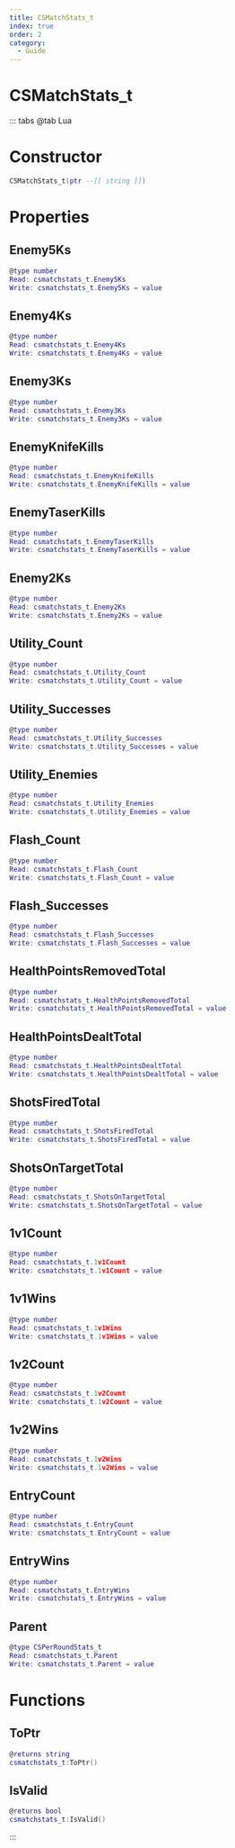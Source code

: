 ```yaml
---
title: CSMatchStats_t
index: true
order: 2
category:
  - Guide
---
```


# CSMatchStats_t

::: tabs
@tab Lua
# Constructor
```lua
CSMatchStats_t(ptr --[[ string ]])
```
# Properties
## Enemy5Ks 
```lua
@type number
Read: csmatchstats_t.Enemy5Ks
Write: csmatchstats_t.Enemy5Ks = value
```
## Enemy4Ks 
```lua
@type number
Read: csmatchstats_t.Enemy4Ks
Write: csmatchstats_t.Enemy4Ks = value
```
## Enemy3Ks 
```lua
@type number
Read: csmatchstats_t.Enemy3Ks
Write: csmatchstats_t.Enemy3Ks = value
```
## EnemyKnifeKills 
```lua
@type number
Read: csmatchstats_t.EnemyKnifeKills
Write: csmatchstats_t.EnemyKnifeKills = value
```
## EnemyTaserKills 
```lua
@type number
Read: csmatchstats_t.EnemyTaserKills
Write: csmatchstats_t.EnemyTaserKills = value
```
## Enemy2Ks 
```lua
@type number
Read: csmatchstats_t.Enemy2Ks
Write: csmatchstats_t.Enemy2Ks = value
```
## Utility_Count 
```lua
@type number
Read: csmatchstats_t.Utility_Count
Write: csmatchstats_t.Utility_Count = value
```
## Utility_Successes 
```lua
@type number
Read: csmatchstats_t.Utility_Successes
Write: csmatchstats_t.Utility_Successes = value
```
## Utility_Enemies 
```lua
@type number
Read: csmatchstats_t.Utility_Enemies
Write: csmatchstats_t.Utility_Enemies = value
```
## Flash_Count 
```lua
@type number
Read: csmatchstats_t.Flash_Count
Write: csmatchstats_t.Flash_Count = value
```
## Flash_Successes 
```lua
@type number
Read: csmatchstats_t.Flash_Successes
Write: csmatchstats_t.Flash_Successes = value
```
## HealthPointsRemovedTotal 
```lua
@type number
Read: csmatchstats_t.HealthPointsRemovedTotal
Write: csmatchstats_t.HealthPointsRemovedTotal = value
```
## HealthPointsDealtTotal 
```lua
@type number
Read: csmatchstats_t.HealthPointsDealtTotal
Write: csmatchstats_t.HealthPointsDealtTotal = value
```
## ShotsFiredTotal 
```lua
@type number
Read: csmatchstats_t.ShotsFiredTotal
Write: csmatchstats_t.ShotsFiredTotal = value
```
## ShotsOnTargetTotal 
```lua
@type number
Read: csmatchstats_t.ShotsOnTargetTotal
Write: csmatchstats_t.ShotsOnTargetTotal = value
```
## 1v1Count 
```lua
@type number
Read: csmatchstats_t.1v1Count
Write: csmatchstats_t.1v1Count = value
```
## 1v1Wins 
```lua
@type number
Read: csmatchstats_t.1v1Wins
Write: csmatchstats_t.1v1Wins = value
```
## 1v2Count 
```lua
@type number
Read: csmatchstats_t.1v2Count
Write: csmatchstats_t.1v2Count = value
```
## 1v2Wins 
```lua
@type number
Read: csmatchstats_t.1v2Wins
Write: csmatchstats_t.1v2Wins = value
```
## EntryCount 
```lua
@type number
Read: csmatchstats_t.EntryCount
Write: csmatchstats_t.EntryCount = value
```
## EntryWins 
```lua
@type number
Read: csmatchstats_t.EntryWins
Write: csmatchstats_t.EntryWins = value
```
## Parent 
```lua
@type CSPerRoundStats_t
Read: csmatchstats_t.Parent
Write: csmatchstats_t.Parent = value
```
# Functions
## ToPtr
```lua
@returns string
csmatchstats_t:ToPtr()
```
## IsValid
```lua
@returns bool
csmatchstats_t:IsValid()
```

:::